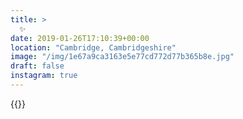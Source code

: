 ```yaml
---
title: >
  ✨
date: 2019-01-26T17:10:39+00:00
location: "Cambridge, Cambridgeshire"
image: "/img/1e67a9ca3163e5e77cd772d77b365b8e.jpg"
draft: false
instagram: true
---
```


{{<photo src="/img/1e67a9ca3163e5e77cd772d77b365b8e.jpg">}}

